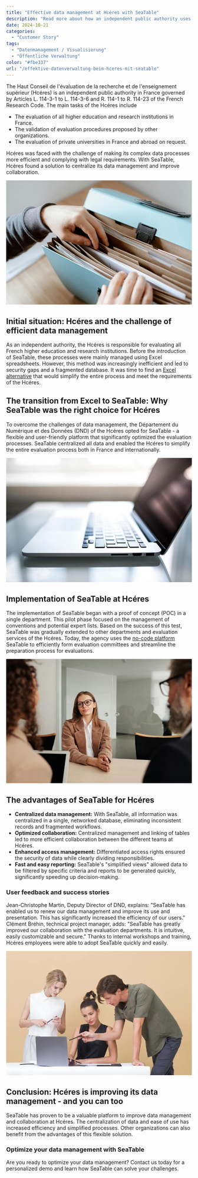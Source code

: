 ```yaml
---
title: "Effective data management at Hcéres with SeaTable"
description: "Read more about how an independent public authority uses SeaTable."
date: 2024-10-21
categories: 
  - "Customer Story"
tags: 
  - "Datenmanagement / Visualisierung"
  - "Öffentliche Verwaltung"
color: "#fbe337"
url: "/effektive-datenverwaltung-beim-hceres-mit-seatable"
---
```


The Haut Conseil de l'évaluation de la recherche et de l'enseignement supérieur (Hcéres) is an independent public authority in France governed by Articles L. 114-3-1 to L. 114-3-6 and R. 114-1 to R. 114-23 of the French Research Code. The main tasks of the Hcéres include

- The evaluation of all higher education and research institutions in France.
- The validation of evaluation procedures proposed by other organizations.
- The evaluation of private universities in France and abroad on request.  
    
Hcéres was faced with the challenge of making its complex data processes more efficient and complying with legal requirements. With SeaTable, Hcéres found a solution to centralize its data management and improve collaboration.

![](pexels-anete-lusina-4792285-1.jpg)

## Initial situation: Hcéres and the challenge of efficient data management

As an independent authority, the Hcéres is responsible for evaluating all French higher education and research institutions. Before the introduction of SeaTable, these processes were mainly managed using Excel spreadsheets. However, this method was increasingly inefficient and led to security gaps and a fragmented database. It was time to find an [Excel alternative](https://seatable.com/excel-alternative/) that would simplify the entire process and meet the requirements of the Hcéres.

## The transition from Excel to SeaTable: Why SeaTable was the right choice for Hcéres

To overcome the challenges of data management, the Département du Numérique et des Données (DND) of the Hcéres opted for SeaTable - a flexible and user-friendly platform that significantly optimized the evaluation processes. SeaTable centralized all data and enabled the Hcéres to simplify the entire evaluation process both in France and internationally.

![](pexels-natri-792199-1.jpg)

## Implementation of SeaTable at Hcéres

The implementation of SeaTable began with a proof of concept (POC) in a single department. This pilot phase focused on the management of conventions and potential expert lists. Based on the success of this test, SeaTable was gradually extended to other departments and evaluation services of the Hcéres. Today, the agency uses the [no-code platform](https://seatable.com/) SeaTable to efficiently form evaluation committees and streamline the preparation process for evaluations.

![](pexels-edmond-dantes-4342496-1.jpg)

## The advantages of SeaTable for Hcéres

- **Centralized data management:** With SeaTable, all information was centralized in a single, networked database, eliminating inconsistent records and fragmented workflows.
- **Optimized collaboration:** Centralized management and linking of tables led to more efficient collaboration between the different teams at Hcéres.
- **Enhanced access management:** Differentiated access rights ensured the security of data while clearly dividing responsibilities.
- **Fast and easy reporting:** SeaTable's "simplified views" allowed data to be filtered by specific criteria and reports to be generated quickly, significantly speeding up decision-making.

### User feedback and success stories

Jean-Christophe Martin, Deputy Director of DND, explains: "SeaTable has enabled us to renew our data management and improve its use and presentation. This has significantly increased the efficiency of our users."  
Clément Bréhin, technical project manager, adds: "SeaTable has greatly improved our collaboration with the evaluation departments. It is intuitive, easily customizable and secure." Thanks to internal workshops and training, Hcéres employees were able to adopt SeaTable quickly and easily.

![](pexels-moose-photos-170195-1036641-1.jpg)

## Conclusion: Hcéres is improving its data management - and you can too

SeaTable has proven to be a valuable platform to improve data management and collaboration at Hcéres. The centralization of data and ease of use has increased efficiency and simplified processes. Other organizations can also benefit from the advantages of this flexible solution.

### Optimize your data management with SeaTable

Are you ready to optimize your data management? Contact us today for a personalized demo and learn how SeaTable can solve your challenges.

